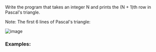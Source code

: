 Write the program that takes an integer N and prints the (N + 1)th row in Pascal's triangle.

Note: The first 6 lines of Pascal's triangle:

![image](https://user-images.githubusercontent.com/45227327/221916734-32e5d30e-6adc-471d-aa4f-f081f12db6be.png)

### Examples:

